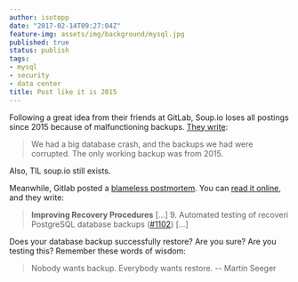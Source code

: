 ```yaml
---
author: isotopp
date: "2017-02-14T09:27:04Z"
feature-img: assets/img/background/mysql.jpg
published: true
status: publish
tags:
- mysql
- security
- data center
title: Post like it is 2015
---
```

Following a great idea from their friends at GitLab, Soup.io loses all
postings since 2015 because of malfunctioning backups. 
[They write](http://updates.soup.io/post/595821153/Update-after-crash):

> We had a big database crash, and the backups we had were corrupted. The
> only working backup was from 2015.

Also, TIL soup.io still exists.

Meanwhile, Gitlab posted a [blameless postmortem](https://codeascraft.com/2012/05/22/blameless-postmortems/). You
can [read it online](https://about.gitlab.com/2017/02/10/postmortem-of-database-outage-of-january-31/),
and they write:

> **Improving Recovery Procedures** […] 9. Automated testing of recoveri
> PostgreSQL database backups
> ([#1102](https://gitlab.com/gitlab-com/infrastructure/issues/1102)) […]

Does your database backup successfully restore? Are you sure? Are you
testing this? Remember these words of wisdom:

> Nobody wants backup. Everybody wants restore. -- Martin Seeger
